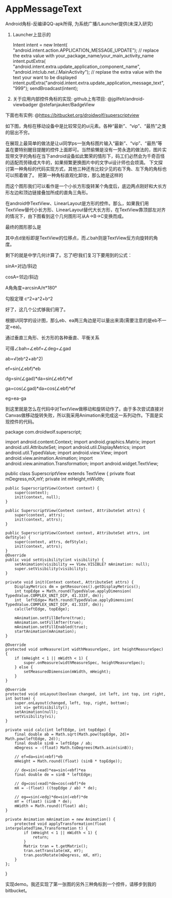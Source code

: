 AppMessageText
==============

Android角标-反编译QQ-apk所得, 为系统广播/Launcher提供(未深入研究)


1. Launcher上显示的
  
    Intent intent = new Intent(
				"android.intent.action.APPLICATION_MESSAGE_UPDATE");
		// replace the extra value with your_package_name/your_main_activity_name
		intent.putExtra(
				"android.intent.extra.update_application_component_name",
				"android.intclub.net./.MainActivity");
		// replase the extra value with the text your want to be displayed
		intent.putExtra("android.intent.extra.update_application_message_text",
				"999");
		sendBroadcast(intent);




2. 关于应用内部控件角标的实现:
github上有项目: 
	@jgilfelt/android-viewbadger
	@stefanjauker/BadgeView


下面也有实例:
	@https://bitbucket.org/droidwolf/superscriptview
		
如下图，角标在移动设备中是比较常见的ui元素。各种“最新”、“vip”、“最热”之类的层出不穷。

   

   在展现上最简单的做法是让ui同学ps一张角标图片输入“最新”、“vip”、“最热”等盖在要特别醒目提醒的控件上面即可。当然偷懒是没有一劳永逸的做法的，图片实现带文字的角标在当下android设备如此繁荣的情形下，码工们必然会为千奇百怪的适配而劳碌成大牛的，如果频繁更换图片中的文字ui设计师也会烦滴。
    下文探讨第一种角标的代码实现方式，其他三种还有比较少见的右下角、左下角的角标也可以照着做了。
   把第一种角标直观化卸妆，那么她是这样的
       

   而这个图形我们可以看作是一个小长方形旋转某个角度后，底边两点刚好和大长方形左边和顶边链接叠加所成的直角三角形。

   在android中TextView、LinearLayout是方形的控件。那么，如果我们用TextView替代小长方形、LinearLayout替代大长方形，在TextView靠顶部左对齐的情况下，由下图看到这个几何图形可从A->B->C变换而成。

  

   最终的图形那么是

  

  其中点d坐标即是TextView的位移点，而∠bah则是TextView反方向旋转的角度。

  剩下的就是中学几何计算了。忘了吧!我们复习下要用到的公式：

  sinA=对边/斜边

  cosA=邻边/斜边

  A角角度=arcsinA/π*180&deg;

  勾股定理 c^2=a^2+b^2

  好了，这几个公式够我们用了。

 

   根据UI同学的设计图，那么eb、ea两三角边是可以量出来滴(需要注意的是eb不一定=ea)。

通过垂直三角形、长方形的各种垂直、平衡关系

可得∠bah=∠ebf=∠deg=∠gad

ab=√(eb^2+ab^2)

ef=sin(∠ebf)*eb

dg=sin(∠gad)*da=sin(∠ebf)*ef

ga=cos(∠gad)*da=cos(∠ebf)*ef

eg=ea-ga

  到这里就是怎么在代码中对TextView做移动和旋转动作了。由于多次尝试直接对Canvas做移动旋转失败，所以我采用Animation来完成这一系列动作。下面是实现控件的代码。
	
package com.droidwolf.superscript;
 
import android.content.Context;
import android.graphics.Matrix;
import android.util.AttributeSet;
import android.util.DisplayMetrics;
import android.util.TypedValue;
import android.view.View;
import android.view.animation.Animation;
import android.view.animation.Transformation;
import android.widget.TextView;
 
public class SuperscriptView extends TextView {
    private float mDegress,mX,mY;
    private int mHeight,mWidth;
     
    public SuperscriptView(Context context) {
        super(context);
        init(context, null);
    }
 
    public SuperscriptView(Context context, AttributeSet attrs) {
        super(context, attrs);
        init(context, attrs);
    }
 
    public SuperscriptView(Context context, AttributeSet attrs, int defStyle) {
        super(context, attrs, defStyle);
        init(context, attrs);
    }
    @Override
    public void setVisibility(int visibility) {
        setAnimation(visibility == View.VISIBLE? mAnimation: null);
        super.setVisibility(visibility);
    }
 
    private void init(Context context, AttributeSet attrs) {
        DisplayMetrics dm = getResources().getDisplayMetrics();
        int topEdge = Math.round(TypedValue.applyDimension( TypedValue.COMPLEX_UNIT_DIP, 41.333f, dm));
        int  leftEdge= Math.round(TypedValue.applyDimension( TypedValue.COMPLEX_UNIT_DIP, 41.333f, dm));
        calc(leftEdge, topEdge);
 
        mAnimation.setFillBefore(true);
        mAnimation.setFillAfter(true);
        mAnimation.setFillEnabled(true);
        startAnimation(mAnimation);
    }
 
    @Override
    protected void onMeasure(int widthMeasureSpec, int heightMeasureSpec) {
        if (mHeight < 1 || mWidth < 1) {
            super.onMeasure(widthMeasureSpec, heightMeasureSpec);
        } else {
            setMeasuredDimension(mWidth, mHeight);
        }
    }
 
    @Override
    protected void onLayout(boolean changed, int left, int top, int right, int bottom) {
        super.onLayout(changed, left, top, right, bottom);
        int vi= getVisibility();
        setAnimation(null);
        setVisibility(vi);
    }
     
    private void calc(int leftEdge, int topEdge) {
        final double ab = Math.sqrt(Math.pow(topEdge, 2d)+ Math.pow(leftEdge, 2d));
        final double sinB = leftEdge / ab;
        mDegress = -(float) Math.toDegrees(Math.asin(sinB));
 
        // ef=da=sin(∠ebf)*eb
        mHeight = Math.round((float) (sinB * topEdge));
 
        // de=sin(∠ead)*ea=sin(∠ebf)*ea
        final double de = sinB * leftEdge;
 
        // dg=cos(∠ead)*de=cos(∠ebf)*de
        mX = -(float) ((topEdge / ab) * de);
 
        // eg==sin(∠edg)*de=sin(∠ebf)*de
        mY = (float) (sinB * de);
        mWidth = Math.round((float) ab);
    }
 
    private Animation mAnimation = new Animation() {
        protected void applyTransformation(float interpolatedTime,Transformation t) {
            if (mHeight < 1 || mWidth < 1) {
                return;
            }
            Matrix tran = t.getMatrix();
            tran.setTranslate(mX, mY);
            tran.postRotate(mDegress, mX, mY);
        }
    };
}

 

   实现demo。我还实现了第一张图的另外三种角标到一个控件，请移步到我的bitbucket。
